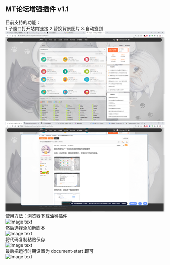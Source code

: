 ## MT论坛增强插件 v1.1

目前支持的功能：<br>
1.子窗口打开站内链接
2.替换背景图片
3.自动签到
![Image text](https://github.com/cokkeijigen/bbsmtdefine/blob/main/image1.png)<br>
![Image text](https://github.com/cokkeijigen/bbsmtdefine/blob/main/image2.png)<br>
使用方法：浏览器下载油猴插件<br>
![Image text](http://cdn.img.kggzs.cn/uploads/img/2022/18/202262fb274674f72.png)<br>
然后选择添加新脚本<br>
![Image text](http://cdn.img.kggzs.cn/uploads/img/2022/18/202262fb276750752.png)<br>
将代码复制粘贴保存<br>
![Image text](http://cdn.img.kggzs.cn/uploads/img/2022/18/202262fb27a493401.png)<br>
最后把运行时期设置为 document-start 即可<br>
![Image text](http://cdn.img.kggzs.cn/uploads/img/2022/18/202262fb890035bb0.png)<br>

